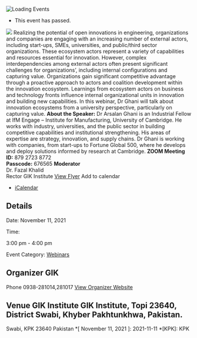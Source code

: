 ![Loading Events](https://giki.edu.pk/event/capturing-value-from-the-innovation-ecosystems/)
  * This event has passed.


![](https://giki.edu.pk/event/capturing-value-from-the-innovation-ecosystems/)
Realizing the potential of open innovations in engineering, organizations and companies are engaging with an increasing number of external actors, including start-ups, SMEs, universities, and public/third sector organizations. These ecosystem actors represent a variety of capabilities and resources essential for innovation. However, complex interdependencies among external actors often present significant challenges for organizations’, including internal configurations and capturing value. Organizations gain significant competitive advantage through a proactive approach to actors and coalition development within the innovation ecosystem. Learnings from ecosystem actors on business and technology fronts influence internal organizational units in innovation and building new capabilities. In this webinar, Dr Ghani will talk about innovation ecosystems from a university perspective, particularly on capturing value.
**About the Speaker:**
Dr Arsalan Ghani is an Industrial Fellow at IfM Engage – Institute for Manufacturing, University of Cambridge. He works with industry, universities, and the public sector in building competitive capabilities and institutional strengthening. His areas of expertise are strategy, innovation, and supply chains. Dr Ghani is working with companies, from start-ups to Fortune Global 500, where he develops and deploy solutions informed by research at Cambridge.
**ZOOM Meeting ID:** 879 2723 8772  
**Passcode:** 676565
**Moderator**  
Dr. Fazal Khalid  
Rector GIK Institute
[View Flyer](https://giki.edu.pk/wp-content/uploads/2021/11/Capturing-Value-from-the-Innovation-Ecosystems.pdf)
Add to calendar 
  * [ iCalendar ](webcal://giki.edu.pk/event/capturing-value-from-the-innovation-ecosystems/?ical=1)


##  Details  

Date: 
     November 11, 2021  

Time: 
    
3:00 pm - 4:00 pm  

Event Category:
    [Webinars](https://giki.edu.pk/events/category/webinars/)
## Organizer      GIK  

Phone 
     0938-281014,281017       [View Organizer Website](https://www.giki.edu.pk)
##  Venue       GIK Institute       GIK Institute, Topi 23640, District Swabi, Khyber Pakhtunkhwa, Pakistan.   
Swabi, KPK 23640 Pakistan
  *[ November 11, 2021 ]: 2021-11-11
  *[KPK]: KPK
